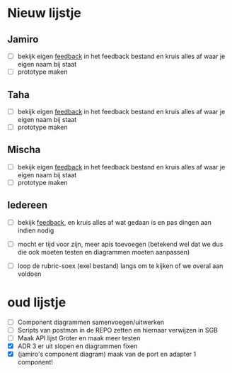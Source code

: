 # Nieuw lijstje
## Jamiro
- [ ] bekijk eigen [feedback](./feedback/feedback-week2.md) in het feedback bestand en kruis alles af waar je eigen naam bij staat
- [ ] prototype maken
## Taha
- [ ] bekijk eigen [feedback](./feedback/feedback-week2.md) in het feedback bestand en kruis alles af waar je eigen naam bij staat
- [ ] prototype maken
## Mischa
- [ ] bekijk eigen [feedback](./feedback/feedback-week2.md) in het feedback bestand en kruis alles af waar je eigen naam bij staat
- [ ] prototype maken
## Iedereen
- [ ] bekijk [feedback](./feedback/feedback-week2.md), en kruis alles af wat gedaan is en pas dingen aan indien nodig
- [ ] mocht er tijd voor zijn, meer apis toevoegen (betekend wel dat we dus die ook moeten testen en diagrammen moeten aanpassen)
- [ ] loop de rubric-soex (exel bestand) langs om te kijken of we overal aan voldoen





# oud lijstje
- [ ] Component diagrammen samenvoegen/uitwerken
- [ ] Scripts van postman in de REPO zetten en hiernaar verwijzen in SGB
- [ ] Maak API lijst Groter en maak meer testen
- [x] ADR 3 er uit slopen en diagrammen fixen
- [x] (jamiro's component diagram) maak van de port en adapter 1 component!